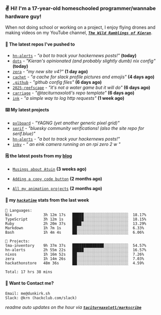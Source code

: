 ### ✌️ Hi! I'm a 17-year-old homeschooled programmer/wannabe hardware guy!

When not doing school or working on a project, I enjoy flying drones and making videos on my YouTube channel, [**_`The Wild Ramblings of Kieran`_**](https://youtube.com/@kieran.rambles).

#### 👷 The latest repos I've pushed to

- [`hn-alerts`](https://github.com/taciturnaxolotl/hn-alerts) - _"a bot to track your hackernews posts!"_ **(today)**
- [`dots`](https://github.com/taciturnaxolotl/dots) - _"Kieran's opinionated (and probably slightly dumb) nix config"_ **(today)**
- [`zera`](https://github.com/taciturnaxolotl/zera) - _"my new site v4?"_ **(1 day ago)**
- [`cachet`](https://github.com/taciturnaxolotl/cachet) - _"a cache for slack profile pictures and emojis"_ **(4 days ago)**
- [`.github`](https://github.com/taciturnaxolotl/.github) - _"github config files"_ **(6 days ago)**
- [`2025-reefscape`](https://github.com/df1317/2025-reefscape) - _"it's not a water game but it will do"_ **(6 days ago)**
- [`carriage`](https://github.com/taciturnaxolotl/carriage) - _"@taciturnaxolotl's repo template"_ **(6 days ago)**
- [`ink`](https://github.com/taciturnaxolotl/ink) - _"a simple way to log http requests"_ **(1 week ago)**

#### ⌨️ My latest projects

- [`pxlboard`](https://github.com/taciturnaxolotl/pxlboard) - _"YAGNG (yet another generic pixel grid)"_
- [`serif`](https://github.com/taciturnaxolotl/serif) - _"bluesky community verifications! (also the site repo for serif.blue)"_
- [`hn-alerts`](https://github.com/taciturnaxolotl/hn-alerts) - _"a bot to track your hackernews posts!"_
- [`inky`](https://github.com/taciturnaxolotl/inky) - _" an eink camera running on an rpi zero 2 w "_

#### 🗒️ the latest posts from my [blog](https://dunkirk.sh)

- [`Musings about Atuin`](https://dunkirk.sh/blog/atuin/) **(3 weeks ago)**

- [`Adding a copy code button`](https://dunkirk.sh/blog/adding-a-copy-button/) **(2 months ago)**

- [`All my animation projects`](https://dunkirk.sh/blog/my-animations/) **(2 months ago)**



#### 📡 my [_`hackatime`_](https://waka.hackclub.com) stats from the last week

```text
💾 Languages:
Nix              3h 12m 17s   █████░░░░░░░░░░░░░░░░░░░░  18.17%
TypeScript       3h 12m 1s    █████░░░░░░░░░░░░░░░░░░░░  18.15%
Ruby             2h 20m 37s   ████░░░░░░░░░░░░░░░░░░░░░  13.29%
Markdown         1h 7m 1s     ██░░░░░░░░░░░░░░░░░░░░░░░  6.33%
Bash             1h 4m 4s     ██░░░░░░░░░░░░░░░░░░░░░░░  6.06%

💼 Projects:
tma-inventory    9h 37m 37s   ██████████████░░░░░░░░░░░  54.57%
hn-alerts        2h 55m 22s   █████░░░░░░░░░░░░░░░░░░░░  16.57%
nixos            1h 16m 52s   ██░░░░░░░░░░░░░░░░░░░░░░░  7.26%
zera             1h 14m 26s   ██░░░░░░░░░░░░░░░░░░░░░░░  7.03%
hackathonstore   48m 36s      ██░░░░░░░░░░░░░░░░░░░░░░░  4.59%

Total: 17 hrs 38 mins
```

#### 📮 Want to Contact me?

```text
Email: me@dunkirk.sh
Slack: @krn (hackclub.com/slack)
```

_readme auto updates on the hour via [**`taciturnaxolotl/markscribe`**](https://github.com/taciturnaxolotl/markscribe)_
